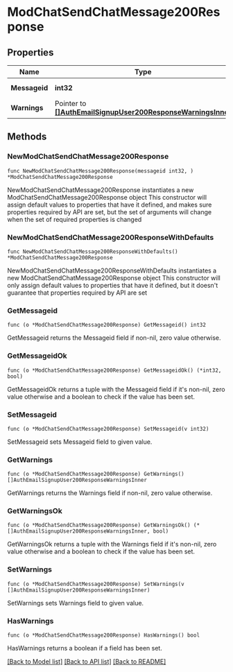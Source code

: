 # ModChatSendChatMessage200Response

## Properties

Name | Type | Description | Notes
------------ | ------------- | ------------- | -------------
**Messageid** | **int32** | message sent id | [default to null]
**Warnings** | Pointer to [**[]AuthEmailSignupUser200ResponseWarningsInner**](AuthEmailSignupUser200ResponseWarningsInner.md) |  | [optional] 

## Methods

### NewModChatSendChatMessage200Response

`func NewModChatSendChatMessage200Response(messageid int32, ) *ModChatSendChatMessage200Response`

NewModChatSendChatMessage200Response instantiates a new ModChatSendChatMessage200Response object
This constructor will assign default values to properties that have it defined,
and makes sure properties required by API are set, but the set of arguments
will change when the set of required properties is changed

### NewModChatSendChatMessage200ResponseWithDefaults

`func NewModChatSendChatMessage200ResponseWithDefaults() *ModChatSendChatMessage200Response`

NewModChatSendChatMessage200ResponseWithDefaults instantiates a new ModChatSendChatMessage200Response object
This constructor will only assign default values to properties that have it defined,
but it doesn't guarantee that properties required by API are set

### GetMessageid

`func (o *ModChatSendChatMessage200Response) GetMessageid() int32`

GetMessageid returns the Messageid field if non-nil, zero value otherwise.

### GetMessageidOk

`func (o *ModChatSendChatMessage200Response) GetMessageidOk() (*int32, bool)`

GetMessageidOk returns a tuple with the Messageid field if it's non-nil, zero value otherwise
and a boolean to check if the value has been set.

### SetMessageid

`func (o *ModChatSendChatMessage200Response) SetMessageid(v int32)`

SetMessageid sets Messageid field to given value.


### GetWarnings

`func (o *ModChatSendChatMessage200Response) GetWarnings() []AuthEmailSignupUser200ResponseWarningsInner`

GetWarnings returns the Warnings field if non-nil, zero value otherwise.

### GetWarningsOk

`func (o *ModChatSendChatMessage200Response) GetWarningsOk() (*[]AuthEmailSignupUser200ResponseWarningsInner, bool)`

GetWarningsOk returns a tuple with the Warnings field if it's non-nil, zero value otherwise
and a boolean to check if the value has been set.

### SetWarnings

`func (o *ModChatSendChatMessage200Response) SetWarnings(v []AuthEmailSignupUser200ResponseWarningsInner)`

SetWarnings sets Warnings field to given value.

### HasWarnings

`func (o *ModChatSendChatMessage200Response) HasWarnings() bool`

HasWarnings returns a boolean if a field has been set.


[[Back to Model list]](../README.md#documentation-for-models) [[Back to API list]](../README.md#documentation-for-api-endpoints) [[Back to README]](../README.md)


